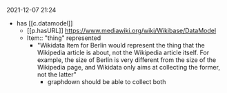 


2021-12-07 21:24

- has [[c.datamodel]] 
  - [[p.hasURL]] https://www.mediawiki.org/wiki/Wikibase/DataModel
  - Item:: "thing" represented  
    - "Wikidata Item for Berlin would represent the thing that the Wikipedia article is about, not the Wikipedia article itself.  For example, the size of Berlin is very different from the size of the Wikipedia page, and Wikidata only aims at collecting the former, not the latter"
      - graphdown should be able to collect both 
